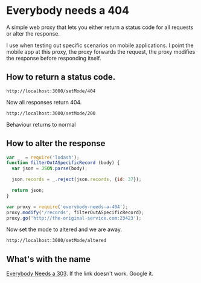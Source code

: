# Everybody needs a 404

A simple web proxy that lets you either return a status code for all requests or alter the response.

I use when testing out specific scenarios on mobile applications. I point the mobile app at this proxy, the proxy forwards the request, the proxy modifies the response before responding itself.

## How to return a status code.

```text
http://localhost:3000/setMode/404
```

Now all responses return 404.

```text
http://localhost:3000/setMode/200
```

Behaviour returns to normal

## How to alter the response

```javascript
var _  = require('lodash');
function filterOutASpecificRecord (body) {
  var json = JSON.parse(body);

  json.records = _.reject(json.records, {id: 37});

  return json;
}

var proxy = require('everybody-needs-a-404');
proxy.modify('/records', filterOutASpecificRecord);
proxy.go('http://the-original-service.com:23423');
```

Now set the mode to altered and we are away.

```text
http://localhost:3000/setMode/altered
```

## What's with the name
[Everybody Needs a 303](https://www.youtube.com/watch?v=o6eIBE7Bo3U). If the link doesn't work. Google it.